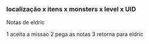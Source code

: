 ### localização x itens x monsters x level x UID

Notas de eldric

1 aceita a missao
2 pega as notas
3 retorna para eldric
